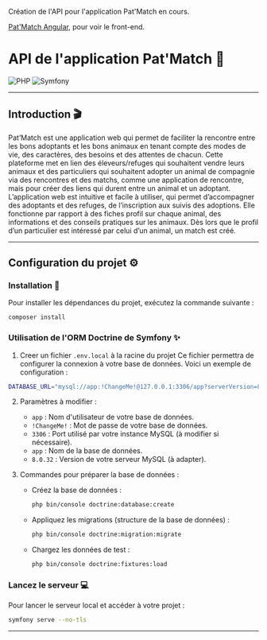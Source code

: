 Création de l'API pour l'application Pat'Match en cours.

[Pat'Match Angular](https://github.com/AlexHamon74/patMatch-ng), pour voir le front-end.


# API de l'application Pat'Match 🦮

![PHP](https://img.shields.io/badge/PHP-777BB4?style=for-the-badge&logo=php&logoColor=white)
![Symfony](https://img.shields.io/badge/Symfony-000000?style=for-the-badge&logo=Symfony&logoColor=white)

---

## Introduction 🎬

Pat’Match est une application web qui permet de faciliter la rencontre entre les bons
adoptants et les bons animaux en tenant compte des modes de vie, des caractères, des
besoins et des attentes de chacun. Cette plateforme met en lien des éleveurs/refuges qui
souhaitent vendre leurs animaux et des particuliers qui souhaitent adopter un animal de
compagnie via des rencontres et des matchs, comme une application de rencontre, mais
pour créer des liens qui durent entre un animal et un adoptant.
L’application web est intuitive et facile à utiliser, qui permet d’accompagner des adoptants et
des refuges, de l’inscription aux suivis des adoptions. Elle fonctionne par rapport à des
fiches profil sur chaque animal, des informations et des conseils pratiques sur les animaux.
Dès lors que le profil d’un particulier est intéressé par celui d’un animal, un match est créé.

---

## Configuration du projet ⚙️

### Installation 🔧
Pour installer les dépendances du projet, exécutez la commande suivante :
```bash
composer install
```

### Utilisation de l'ORM Doctrine de Symfony ✨
1. Creer un fichier `.env.local` à la racine du projet
Ce fichier permettra de configurer la connexion à votre base de données. Voici un exemple de configuration :
```bash
DATABASE_URL="mysql://app:!ChangeMe!@127.0.0.1:3306/app?serverVersion=8.0.32&charset=utf8mb4"
```

2. Paramètres à modifier :
    - `app` : Nom d'utilisateur de votre base de données.
    - `!ChangeMe!` : Mot de passe de votre base de données.
    - `3306` : Port utilisé par votre instance MySQL (à modifier si nécessaire).
    - `app` : Nom de la base de données.
    - `8.0.32` : Version de votre serveur MySQL (à adapter).

3. Commandes pour préparer la base de données :
    - Créez la base de données :
        ```bash
        php bin/console doctrine:database:create
      ```

    - Appliquez les migrations (structure de la base de données) :
        ```bash
        php bin/console doctrine:migration:migrate
        ```

    - Chargez les données de test :
        ```bash
        php bin/console doctrine:fixtures:load
        ```

### Lancez le serveur 💻
Pour lancer le serveur local et accéder à votre projet :
```bash
symfony serve --no-tls
```
---
